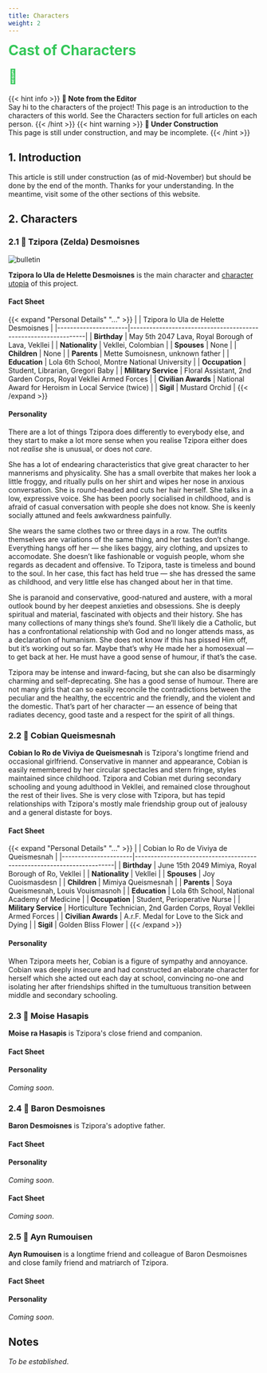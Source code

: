 ```yaml
---
title: Characters
weight: 2
---
```


<div id="headerbox">
  <h1 style = "color: #34c759; margin-top: 3px;" class="alignleft">Cast of Characters</h1>
  <h1 style = "color: #34c759; margin-top: 3px;" class="alignright">👭</h1>
</div>
<div style="clear: both;"></div>

{{< hint info >}}
**🌺 Note from the Editor**  
Say hi to the characters of the project! This page is an introduction to the characters of this world. See the Characters section for full articles on each person.
{{< /hint >}}
{{< hint warning >}}
**🚚 Under Construction**  
This page is still under construction, and may be incomplete.
{{< /hint >}}

## 1. Introduction

This article is still under construction (as of mid-November) but should be done by the end of the month. Thanks for your understanding. In the meantime, visit some of the other sections of this website.

## 2. Characters

### 2.1 🍁 Tzipora (Zelda) Desmoisnes

![bulletin](/images/tziporacon.jpg)

**Tzipora lo Ula de Helette Desmoisnes** is the main character and [character utopia](docs/MillMint/Intro/#utopia-as-character) of this project.

#### Fact Sheet

{{< expand "Personal Details" "..." >}}
|                      | Tzipora lo Ula de Helette Desmoisnes                           |
|----------------------|----------------------------------------------------------------|
| **Birthday**         | May 5th 2047 Lava, Royal Borough of Lava, Vekllei              |
| **Nationality**      | Vekllei, Colombian                                             |
| **Spouses**          | None                                                           |
| **Children**         | None                                                           |
| **Parents**          | Mette Sumoisnesn, unknown father                               |
| **Education**        | Lola 6th School, Montre National University                    |
| **Occupation**       | Student, Librarian, Gregori Baby                               |
| **Military Service** | Floral Assistant, 2nd Garden Corps, Royal Vekllei Armed Forces |
| **Civilian Awards**  | National Award for Heroism in Local Service (twice)            |
| **Sigil**            | Mustard Orchid                                                 |
{{< /expand >}}


#### Personality

There are a lot of things Tzipora does differently to everybody else, and they start to make a lot more sense when you realise Tzipora either does not *realise* she is unusual, or does not *care*.

She has a lot of endearing characteristics that give great character to her mannerisms and physicality. She has a small overbite that makes her look a little froggy, and ritually pulls on her shirt and wipes her nose in anxious conversation. She is round-headed and cuts her hair herself. She talks in a low, expressive voice. She has been poorly socialised in childhood, and is afraid of casual conversation with people she does not know. She is keenly socially attuned and feels awkwardness painfully.

She wears the same clothes two or three days in a row. The outfits themselves are variations of the same thing, and her tastes don’t change. Everything hangs off her — she likes baggy, airy clothing, and upsizes to accomodate. She doesn’t like fashionable or voguish people, whom she regards as decadent and offensive. To Tzipora, taste is timeless and bound to the soul. In her case, this fact has held true — she has dressed the same as childhood, and very little else has changed about her in that time.

She is paranoid and conservative, good-natured and austere, with a moral outlook bound by her deepest anxieties and obsessions. She is deeply spiritual and material, fascinated with objects and their history. She has many collections of many things she’s found. She’ll likely die a Catholic, but has a confrontational relationship with God and no longer attends mass, as a declaration of humanism. She does not know if this has pissed Him off, but it’s working out so far. Maybe that’s why He made her a homosexual — to get back at her. He must have a good sense of humour, if that’s the case.

Tzipora may be intense and inward-facing, but she can also be disarmingly charming and self-deprecating. She has a good sense of humour. There are not many girls that can so easily reconcile the contradictions between the peculiar and the healthy, the eccentric and the friendly, and the violent and the domestic. That’s part of her character — an essence of being that radiates decency, good taste and a respect for the spirit of all things.

### 2.2 🌳 Cobian Queismesnah

**Cobian lo Ro de Viviya de Queismesnah** is Tzipora's longtime friend and occasional girlfriend. Conservative in manner and appearance, Cobian is easily remembered by her circular spectacles and stern fringe, styles maintained since childhood. Tzipora and Cobian met during secondary schooling and young adulthood in Vekllei, and remained close throughout the rest of their lives. She is very close with Tzipora, but has tepid relationships with Tzipora's mostly male friendship group out of jealousy and a general distaste for boys.

#### Fact Sheet

{{< expand "Personal Details" "..." >}}
|                      | Cobian lo Ro de Viviya de Queismesnah                                 |
|----------------------|-----------------------------------------------------------------------|
| **Birthday**         | June 15th 2049 Mimiya, Royal Borough of Ro, Vekllei                   |
| **Nationality**      | Vekllei                                                               |
| **Spouses**          | Joy Cuoismasdesn                                                      |
| **Children**         | Mimiya Queismesnah                                                    |
| **Parents**          | Soya Queismesnah, Louis Vouismasnoh                                   |
| **Education**        | Lola 6th School, National Academy of Medicine                         |
| **Occupation**       | Student, Perioperative Nurse                                          |
| **Military Service** | Horticulture Technician, 2nd Garden Corps, Royal Vekllei Armed Forces |
| **Civilian Awards**  | A.r.F. Medal for Love to the Sick and Dying                           |
| **Sigil**            | Golden Bliss Flower                                                   |
{{< /expand >}}

#### Personality

When Tzipora meets her, Cobian is a figure of sympathy and annoyance. Cobian was deeply insecure and had constructed an elaborate character for herself which she acted out each day at school, convincing no-one and isolating her after friendships shifted in the tumultuous transition between middle and secondary schooling.

### 2.3 🌵 Moise Hasapis

**Moise ra Hasapis** is Tzipora's close friend and companion.

#### Fact Sheet

#### Personality

*Coming soon*.

### 2.4 🌾 Baron Desmoisnes

**Baron Desmoisnes** is Tzipora's adoptive father.

#### Fact Sheet

#### Personality

*Coming soon*.

#### Fact Sheet

*Coming soon*.

### 2.5 🍄 Ayn Rumouisen

**Ayn Rumouisen** is a longtime friend and colleague of Baron Desmoisnes and close family friend and matriarch of Tzipora.

#### Fact Sheet

#### Personality

*Coming soon*.

## Notes

*To be established*.
